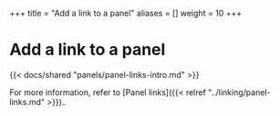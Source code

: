 +++
title = "Add a link to a panel"
aliases = []
weight = 10
+++

# Add a link to a panel

{{< docs/shared "panels/panel-links-intro.md" >}}

For more information, refer to [Panel links]({{< relref "../linking/panel-links.md" >}})..
